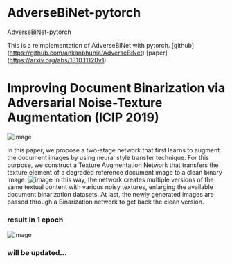 # AdverseBiNet-pytorch
 AdverseBiNet-pytorch

This is a reimplementation of AdverseBiNet with pytorch. 
[github] (https://github.com/ankanbhunia/AdverseBiNet)
[paper] (https://arxiv.org/abs/1810.11120v1)


# Improving Document Binarization via Adversarial Noise-Texture Augmentation (ICIP 2019)
![image](https://user-images.githubusercontent.com/102145595/199649484-7f67c7e8-e09b-4d9f-905a-1b9fe8224357.png)

In this paper, we propose a two-stage network that first learns to augment the document images by using neural style transfer technique. For this purpose, we construct a Texture Augmentation Network that transfers the texture element of a degraded reference document image to a clean binary image.
![image](https://user-images.githubusercontent.com/102145595/199648230-9e47cc9f-3b1b-4e41-83af-c0141f598e12.png)
In this way, the network creates multiple versions of the same textual content with various noisy textures, enlarging the available document binarization datasets. At last, the newly generated images are passed through a Binarization network to get back the clean version.











### result in 1 epoch 
![image](https://user-images.githubusercontent.com/102145595/199649465-b5782658-f0cf-4a90-a5f6-17cc5a315710.png)

### will be updated...
